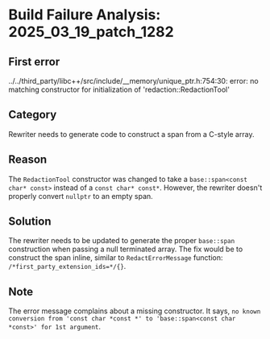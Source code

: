 # Build Failure Analysis: 2025_03_19_patch_1282

## First error

../../third_party/libc++/src/include/__memory/unique_ptr.h:754:30: error: no matching constructor for initialization of 'redaction::RedactionTool'

## Category
Rewriter needs to generate code to construct a span from a C-style array.

## Reason
The `RedactionTool` constructor was changed to take a `base::span<const char* const>` instead of a `const char* const*`. However, the rewriter doesn't properly convert `nullptr` to an empty span.

## Solution
The rewriter needs to be updated to generate the proper `base::span` construction when passing a null terminated array.  The fix would be to construct the span inline, similar to `RedactErrorMessage` function: `/*first_party_extension_ids=*/{}`.

## Note
The error message complains about a missing constructor. It says, `no known conversion from 'const char *const *' to 'base::span<const char *const>' for 1st argument`.